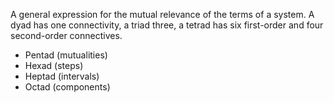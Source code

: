 A general expression for the mutual relevance of the terms of a system. A dyad has one connectivity, a triad three, a tetrad has six first-order and four second-order connectives.
- Pentad (mutualities)
- Hexad (steps)
- Heptad (intervals)
- Octad (components)